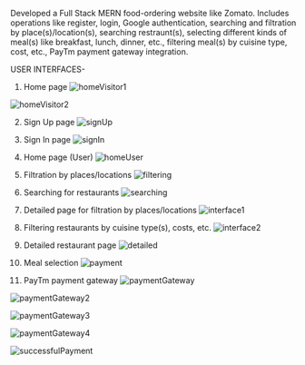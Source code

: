 Developed a Full Stack MERN food-ordering website like Zomato. Includes operations like register, login, Google authentication, searching and filtration by place(s)/location(s), searching restraunt(s), selecting different kinds of meal(s) like breakfast, lunch, dinner, etc., filtering meal(s) by cuisine type, cost, etc., PayTm payment gateway integration. 

USER INTERFACES-

1. Home page
![homeVisitor1](https://user-images.githubusercontent.com/80616202/173093621-272b5dd4-b3ed-42c2-b548-bac75dc190f9.png)

![homeVisitor2](https://user-images.githubusercontent.com/80616202/173093648-98599c69-7fed-464d-85d4-be74bce340d8.png)

2. Sign Up page
![signUp](https://user-images.githubusercontent.com/80616202/173093777-786260a0-8d26-4cc8-af64-fbe33365a935.png)

3. Sign In page
![signIn](https://user-images.githubusercontent.com/80616202/173093745-4869975e-adf0-4aa2-a25f-49fdc0b7380b.png)

4. Home page (User)
![homeUser](https://user-images.githubusercontent.com/80616202/173093840-712bacbe-f5fa-42d4-b9ef-9a2c257374a7.png)

5. Filtration by places/locations
![filtering](https://user-images.githubusercontent.com/80616202/173094055-f8ef954b-0ce4-4c88-8192-4f2fcbb352d7.png)

6. Searching for restaurants
![searching](https://user-images.githubusercontent.com/80616202/173094085-bb1a90b0-cf75-489e-be94-416ee394d425.png)

7. Detailed page for filtration by places/locations
![interface1](https://user-images.githubusercontent.com/80616202/173094149-1ed61b08-e765-4ecd-8bc2-2b003810fbe0.png)

8. Filtering restaurants by cuisine type(s), costs, etc.
![interface2](https://user-images.githubusercontent.com/80616202/173094172-6ef013fa-3585-49d1-a248-59f0ff98736c.png)

9. Detailed restaurant page
![detailed](https://user-images.githubusercontent.com/80616202/173094222-688686cd-44aa-4f58-955d-5806334df5c6.png)

10. Meal selection
![payment](https://user-images.githubusercontent.com/80616202/173094316-b2ce764d-bb8d-4ef1-a25b-8fc5371f084f.png)

11. PayTm payment gateway
![paymentGateway](https://user-images.githubusercontent.com/80616202/173094356-0864e1e3-4562-4f35-a20f-a53cdd1090f4.png)

![paymentGateway2](https://user-images.githubusercontent.com/80616202/173094383-88139dd9-4064-42d7-a124-dac294382a77.png)

![paymentGateway3](https://user-images.githubusercontent.com/80616202/173094416-693acd1d-cc7c-49e0-a81c-191bd03d7c1d.png)

![paymentGateway4](https://user-images.githubusercontent.com/80616202/173094436-f47f3367-06d0-4438-852d-38fe8722c908.png)

![successfulPayment](https://user-images.githubusercontent.com/80616202/173094491-bf4551a3-e6c7-4d49-84e3-89e9ec14ec87.png)
